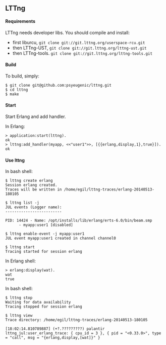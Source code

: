 LTTng
-----

#### Requirements ####

LTTng needs developer libs. You should compile and install:

* first liburcu, `git clone git://git.lttng.org/userspace-rcu.git`
* then LTTng-UST, `git clone git://git.lttng.org/lttng-ust.git`
* then LTTng-tools. `git clone git://git.lttng.org/lttng-tools.git`


#### Build ####

To build, simply:

    $ git clone git@github.com:psyeugenic/lttng.git
    $ cd lttng
    $ make

#### Start ####

Start Erlang and add handler.

In Erlang:

    > application:start(lttng).
    ok
    > lttng:add_handler(myapp, <<"user1">>, [{{erlang,display,1},true}]).
    ok


#### Use lttng ####

In bash shell:

    $ lttng create erlang
    Session erlang created.
    Traces will be written in /home/egil/lttng-traces/erlang-20140513-180105

    $ lttng list -j
    JUL events (Logger name):
    -------------------------

    PID: 14424 - Name: /opt/installs/lib/erlang/erts-6.0/bin/beam.smp
          - myapp:user1 [disabled]

    $ lttng enable-event -j myapp:user1
    JUL event myapp:user1 created in channel channel0

    $ lttng start
    Tracing started for session erlang

In Erlang shell:

    > erlang:display(wat).
    wat
    true

In bash shell:
    
    $ lttng stop
    Waiting for data availability
    Tracing stopped for session erlang

    $ lttng view
    Trace directory: /home/egil/lttng-traces/erlang-20140513-180105

    [18:02:14.810789887] (+?.?????????) palantir lttng_jul:user_erlang_trace: { cpu_id = 3 }, { pid = "<0.33.0>", type = "call", msg = "{erlang,display,[wat]}" }
